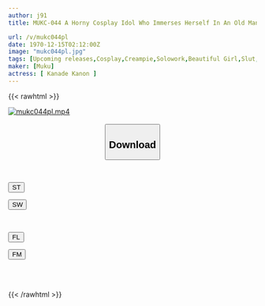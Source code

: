```yaml
---
author: j91
title: MUKC-044 A Horny Cosplay Idol Who Immerses Herself In An Old Man. A Little Devil Who Seduces You In A Solo Video. A Slut Orgasms And Off-paco 4SEX. Exclusive Kanon Kanon.

url: /v/mukc044pl
date: 1970-12-15T02:12:00Z
image: "mukc044pl.jpg"
tags: [Upcoming releases,Cosplay,Creampie,Solowork,Beautiful Girl,Slut,Entertainer	 ]
maker: [Muku]
actress: [ Kanade Kanon ]
---
```



{{< rawhtml >}}

<div class="video" data-videoid="pending_link.html">
    <a href="javascript:;">
        <img src="/v/mukc044pl/mukc044pl.jpg" width="WIDTH" height="HEIGHT" alt="mukc044pl.mp4" loading="lazy">
    </a>
</div>

<script type="text/javascript" src="https://j91.asia/asset/on-demand-pend.js"></script>

<br>
  <link rel="stylesheet" href="https://j91.asia/asset/bs5.css">
  
  <center>
  <button class="btn btn-primary" type="button" data-bs-toggle="collapse" data-bs-target=".multi-collapse" aria-expanded="false" aria-controls="multiCollapseExample1 multiCollapseExample2"><h2>Download</h2></button></center>
</p>
<div class="row">
  <div class="col">
    <div class="collapse multi-collapse" id="multiCollapseExample1">
      <div class="card card-body">
	      	      <br>
<div class="buttons">  
<p><a href="https://j91.asia/pending_link.html" target="_blank"><button class="btn-hover color-3"><i class="fa fa-download"></i> ST</button></a></p>
<p><a href="https://j91.asia/pending_link.html" target="_blank"><button class="btn-hover color-2"><i class="fa fa-download"></i> SW</button></a></p></div>
    </div>
  </div>
</div>
  <div class="col">
    <div class="collapse multi-collapse" id="multiCollapseExample2">
      <div class="card card-body">
	      <br>
<div class="buttons">
<p><a href="https://j91.asia/pending_link.html" target="_blank"><button class="btn-hover color-9"><i class="fa fa-download"></i> FL</button></a></p>
<p><a href="https://j91.asia/pending_link.html" target="_blank"><button class="btn-hover color-8"><i class="fa fa-download"></i> FM</button></a></p></div>
<br><br>
      </div>
    </div>
  </div>
</div>

{{< /rawhtml >}}